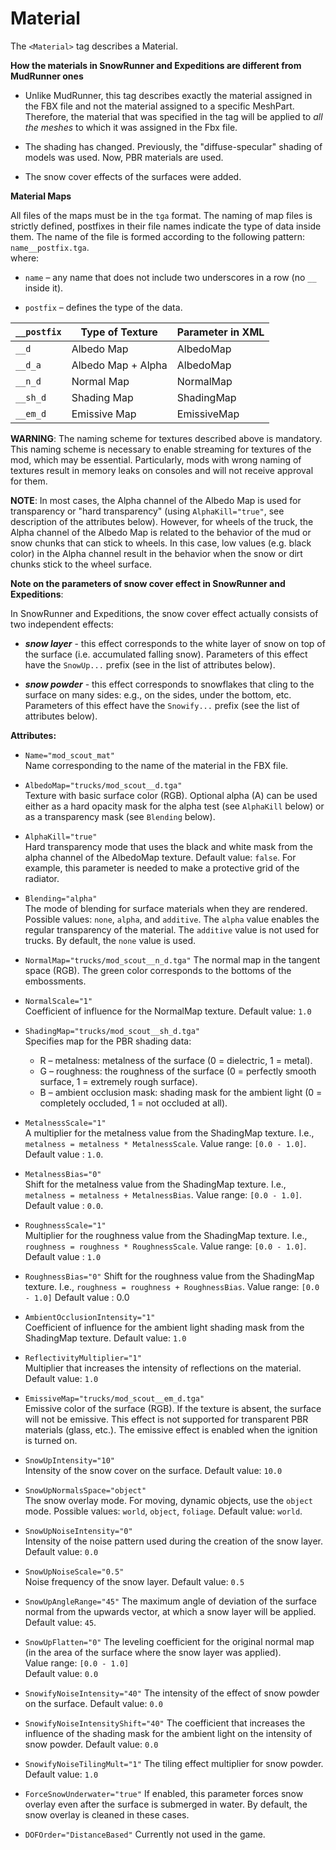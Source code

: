 # Material

The `<Material>` tag describes a Material.

**How the materials in SnowRunner and Expeditions are different from MudRunner ones**

-   Unlike MudRunner, this tag describes exactly the material assigned in the FBX file and not the material assigned to a specific MeshPart. Therefore, the material that was specified in the tag will be applied to *all the meshes* to which it was assigned in the Fbx file.

-   The shading has changed. Previously, the "diffuse-specular" shading of models was used. Now, PBR materials are used.

-   The snow cover effects of the surfaces were added.

**Material Maps**

All files of the maps must be in the `tga` format. The naming of map files is strictly defined, postfixes in their file names indicate the type of data inside them.
The name of the file is formed according to the following pattern: `name__postfix.tga`.  
where:

-   `name` – any name that does not include two underscores in a row (no `__` inside it).

-   `postfix` – defines the type of the data.


| `__postfix`   |    Type of Texture      |      Parameter in XML      |
|---------------|-------------------------|----------------------------|
|`__d`          |    Albedo Map           |       AlbedoMap            | 
|`__d_a`        |    Albedo Map + Alpha   |       AlbedoMap            |
|`__n_d`        |    Normal Map           |       NormalMap            |
|`__sh_d`       |    Shading Map          |       ShadingMap           |
|`__em_d`       |    Emissive Map         |       EmissiveMap          |


**WARNING**: The naming scheme for textures described above is mandatory. This naming scheme is necessary to enable streaming for textures of the mod, which may be essential. Particularly, mods with wrong naming of textures result in memory leaks on consoles and will not receive approval for them.

**NOTE**: In most cases, the Alpha channel of the Albedo Map is used for transparency or "hard transparency" (using `AlphaKill="true"`, see description of the attributes below). However, for wheels of the truck, the Alpha channel of the Albedo Map is related to the behavior of the mud or snow chunks that can stick to wheels. In this case, low values (e.g. black color) in the Alpha channel result in the behavior when the snow or dirt chunks stick to the wheel surface.

**Note on the parameters of snow cover effect in SnowRunner and Expeditions**:

In SnowRunner and Expeditions, the snow cover effect actually consists of two independent effects:

-   ***snow layer*** - this effect corresponds to the white layer of snow on top of the surface (i.e. accumulated falling snow). Parameters of this effect have the `SnowUp...` prefix (see in the list of attributes below).

-   ***snow powder*** - this effect corresponds to snowflakes that cling to the surface on many sides: e.g., on the sides, under the bottom, etc. Parameters of this effect have the `Snowify...` prefix (see the list of attributes below).

**Attributes:**

-   `Name="mod_scout_mat"`  
    Name corresponding to the name of the material in the FBX file.

-   `AlbedoMap="trucks/mod_scout__d.tga"`  
    Texture with basic surface color (RGB). Optional alpha (A) can be used either as a hard opacity mask for the alpha test (see `AlphaKill` below) or as a transparency mask (see `Blending` below).

-   `AlphaKill="true"`  
    Hard transparency mode that uses the black and white mask from the alpha channel of the AlbedoMap texture. Default value: `false`. For example, this parameter is needed to make a protective grid of the radiator.

-   `Blending="alpha"`  
    The mode of blending for surface materials when they are rendered. Possible values: `none`, `alpha`, and `additive`. The `alpha` value enables the regular transparency of the material. The `additive` value is not used for trucks. By default, the `none` value is used.

-   `NormalMap="trucks/mod_scout__n_d.tga"`
    The normal map in the tangent space (RGB). The green color corresponds to the bottoms of the embossments.

-   `NormalScale="1"`  
    Coefficient of influence for the NormalMap texture. Default value: `1.0`

-   `ShadingMap="trucks/mod_scout__sh_d.tga"`  
    Specifies map for the PBR shading data:

    -   R – metalness: metalness of the surface (0 = dielectric, 1 = metal).
    -   G – roughness: the roughness of the surface (0 = perfectly smooth surface, 1 = extremely rough surface).
    -   B – ambient occlusion mask: shading mask for the ambient light (0 = completely occluded, 1 = not occluded at all).

-   `MetalnessScale="1"`  
    А multiplier for the metalness value from the ShadingMap texture.
    I.e., `metalness = metalness * MetalnessScale`.
    Value range: `[0.0 - 1.0]`.  
    Default value : `1.0`.

-   `MetalnessВias="0"`  
    Shift for the metalness value from the ShadingMap texture.
    I.e., `metalness = metalness + MetalnessBias`.
    Value range: `[0.0 - 1.0]`.  
    Default value : `0.0`.

-   `RoughnessScale="1"`  
    Multiplier for the roughness value from the ShadingMap texture.
    I.e., `roughness = roughness * RoughnessScale`.
    Value range: `[0.0 - 1.0]`.  
    Default value : `1.0`

-   `RoughnessВias="0"`
    Shift for the roughness value from the ShadingMap texture.
    I.e., `roughness = roughness + RoughnessBias`.
    Value range: `[0.0 - 1.0]`
    Default value : 0.0

-   `AmbientOcclusionIntensity="1"`  
    Coefficient of influence for the ambient light shading mask from the ShadingMap texture. Default value: `1.0`

-   `ReflectivityMultiplier="1"`  
    Multiplier that increases the intensity of reflections on the material.
    Default value: `1.0`

-   `EmissiveMap="trucks/mod_scout__em_d.tga"`  
    Emissive color of the surface (RGB). If the texture is absent, the surface will not be emissive. This effect is not supported for transparent PBR materials (glass, etc.).
    The emissive effect is enabled when the ignition is turned on.

-   `SnowUpIntensity="10"`  
    Intensity of the snow cover on the surface.
    Default value: `10.0`

-   `SnowUpNormalsSpace="object"`  
    The snow overlay mode. For moving, dynamic objects, use the `object` mode. Possible values: `world`, `object`, `foliage`. Default value: `world`.

-   `SnowUpNoiseIntensity="0"`  
    Intensity of the noise pattern used during the creation of the snow layer.
    Default value: `0.0`

-   `SnowUpNoiseScale="0.5"`  
    Noise frequency of the snow layer.
    Default value: `0.5`

-   `SnowUpAngleRange="45"`
    The maximum angle of deviation of the surface normal from the upwards vector, at which a snow layer will be applied.
    Default value: `45`.

-   `SnowUpFlatten="0"`
    The leveling coefficient for the original normal map (in the area of ​​the surface where the snow layer was applied).  
    Value range: `[0.0 - 1.0]`  
    Default value: `0.0`

-   `SnowifyNoiseIntensity="40"`
    The intensity of the effect of snow powder on the surface.
    Default value: `0.0`

-   `SnowifyNoiseIntensityShift="40"`
    The coefficient that increases the influence of the shading mask for the ambient light on the intensity of snow powder.
    Default value: `0.0`

-   `SnowifyNoiseTilingMult="1"`
    The tiling effect multiplier for snow powder.
    Default value: `1.0`

-   `ForceSnowUnderwater="true"`
    If enabled, this parameter forces snow overlay even after the surface is submerged in water. By default, the snow overlay is cleaned in these cases.

-   `DOFOrder="DistanceBased"`
    Currently not used in the game.

